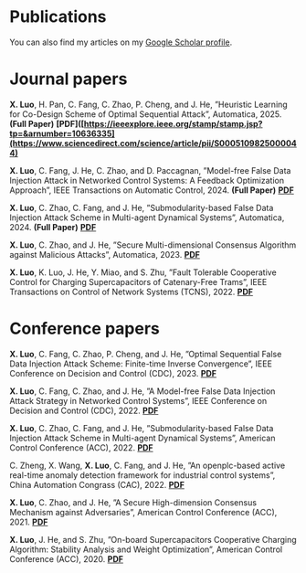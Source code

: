 Publications
====
You can also find my articles on my [Google Scholar profile](https://scholar.google.com/citations?hl=zh-CN&user=oC-4tjYAAAAJ).

Journal papers
====
**X. Luo**, H. Pan, C. Fang, C. Zhao, P. Cheng, and J. He, ”Heuristic Learning for Co-Design Scheme of Optimal Sequential Attack”, Automatica, 2025. **(Full Paper)** **[PDF]([https://ieeexplore.ieee.org/stamp/stamp.jsp?tp=&arnumber=10636335](https://www.sciencedirect.com/science/article/pii/S0005109825000044)**

**X. Luo**, C. Fang, J. He, C. Zhao, and D. Paccagnan, ”Model-free False Data Injection Attack in Networked Control Systems: A Feedback Optimization Approach”, IEEE Transactions on Automatic Control, 2024. **(Full Paper)** **[PDF](https://ieeexplore.ieee.org/stamp/stamp.jsp?tp=&arnumber=10636335)**

**X. Luo**, C. Zhao, C. Fang, and J. He, ”Submodularity-based False Data Injection Attack Scheme in Multi-agent Dynamical Systems”, Automatica, 2024. **(Full Paper)** **[PDF](https://www.sciencedirect.com/science/article/abs/pii/S0005109823005939)**

**X. Luo**, C. Zhao, and J. He, ”Secure Multi-dimensional Consensus Algorithm against Malicious Attacks”, Automatica, 2023. **[PDF](https://www.sciencedirect.com/science/article/abs/pii/S0005109823003850?fr=RR-2&ref=pdf_download&rr=8e09b470ef1e4cce)**

**X. Luo**, K. Luo, J. He, Y. Miao, and S. Zhu, ”Fault Tolerable Cooperative Control for Charging Supercapacitors of Catenary-Free Trams”, IEEE Transactions on Control of Network Systems (TCNS), 2022. **[PDF](https://ieeexplore.ieee.org/stamp/stamp.jsp?tp=&arnumber=9910403)**


Conference papers
====
**X. Luo**, C. Fang, C. Zhao, P. Cheng, and J. He, ”Optimal Sequential False Data Injection Attack Scheme: Finite-time Inverse Convergence”, IEEE Conference on Decision and Control (CDC), 2023. **[PDF](https://ieeexplore.ieee.org/stamp/stamp.jsp?tp=&arnumber=10384048)**

**X. Luo**, C. Fang, C. Zhao, and J. He, ”A Model-free False Data Injection Attack Strategy in Networked Control Systems”, IEEE Conference on Decision and Control (CDC), 2022. **[PDF](https://ieeexplore.ieee.org/stamp/stamp.jsp?tp=&arnumber=9992710)**

**X. Luo**, C. Zhao, C. Fang, and J. He, ”Submodularity-based False Data Injection Attack Scheme in Multi-agent Dynamical Systems”, American Control Conference (ACC), 2022. **[PDF](https://ieeexplore.ieee.org/stamp/stamp.jsp?tp=&arnumber=9867238)**

C. Zheng, X. Wang, **X. Luo**, C. Fang, and J. He, ”An openplc-based active real-time anomaly detection framework for industrial control systems”, China Automation Congrass (CAC), 2022. **[PDF](https://ieeexplore.ieee.org/stamp/stamp.jsp?tp=&arnumber=10055121)**

**X. Luo**, C. Zhao, and J. He, ”A Secure High-dimension Consensus Mechanism against Adversaries”, American Control Conference (ACC), 2021. **[PDF](https://ieeexplore.ieee.org/stamp/stamp.jsp?tp=&arnumber=9482880)**

**X. Luo**, J. He, and S. Zhu, ”On-board Supercapacitors Cooperative Charging Algorithm: Stability Analysis and Weight Optimization”, American Control Conference (ACC), 2020. **[PDF](https://ieeexplore.ieee.org/stamp/stamp.jsp?tp=&arnumber=9147667)**

